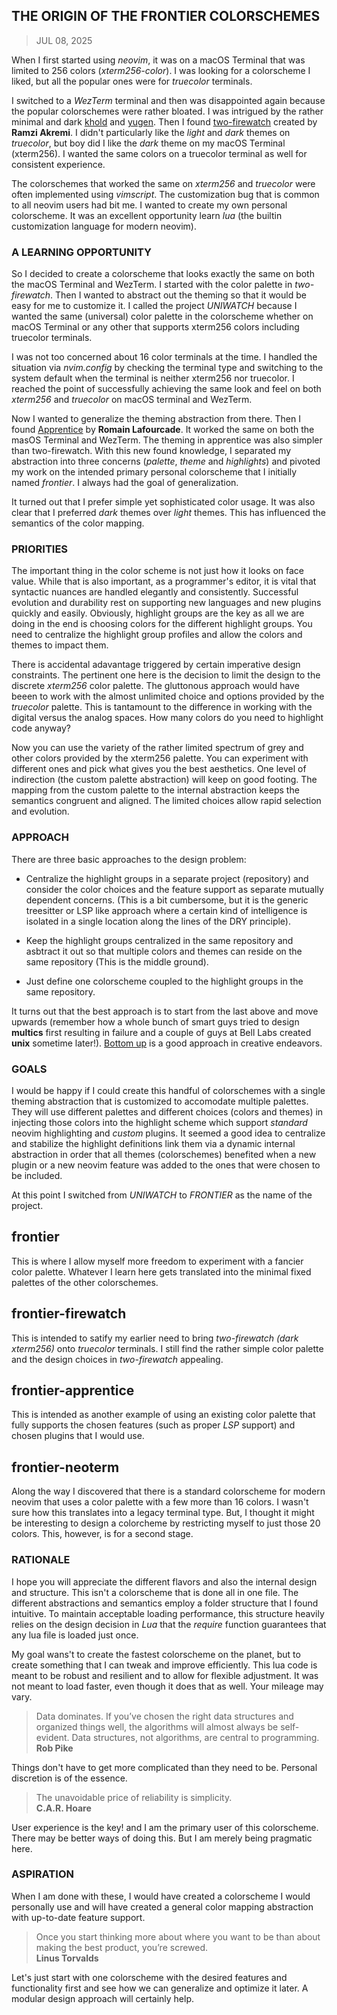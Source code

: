 ## THE ORIGIN OF THE FRONTIER COLORSCHEMES
> JUL 08, 2025

When I first started using _neovim_, it was on a macOS Terminal that was limited
to 256 colors (_xterm256-color_).  I was looking for a colorscheme I liked, but
all the popular ones were for _truecolor_ terminals.

I switched to a _WezTerm_ terminal and then was disappointed again because
the popular colorschemes were rather bloated.  I was intrigued by the
rather minimal and dark [khold](https://github.com/metalelf0/black-metal-theme-neovim)
and [yugen](https://https://github.com/bettervim/yugen.nvim).
Then I found [two-firewatch](https://github.com/rakr/vim-two-firewatch)
created by **Ramzi Akremi**.
I didn't particularly like the _light_ and _dark_ themes on _truecolor_,
but boy did I like the _dark_ theme on my macOS Terminal (xterm256).
I wanted the same colors on a truecolor terminal as well for consistent experience.

The colorschemes that worked the same on _xterm256_ and _truecolor_ were often
implemented using _vimscript_.  The customization bug that is common to all neovim
users had bit me.  I wanted to create my own personal colorscheme.
It was an excellent opportunity learn _lua_ (the builtin customization language
for modern neovim).

### A LEARNING OPPORTUNITY

So I decided to create a colorscheme that looks exactly the same on both the
macOS Terminal and WezTerm.  I started with the color palette in _two-firewatch_.
Then I wanted to abstract out the theming so that it would be easy for me to
customize it.  I called the project _UNIWATCH_ because I wanted the same
(universal) color palette in the colorscheme whether on macOS Terminal or
any other that supports xterm256 colors including truecolor terminals.

I was not too concerned about 16 color terminals at the time.
I handled the situation via _nvim.config_ by checking the terminal type
and switching to the system default when the terminal is neither xterm256
nor truecolor.  I reached the point of successfully achieving the same look
and feel on both _xterm256_ and _truecolor_ on macOS terminal and WezTerm.

Now I wanted to generalize the theming abstraction from there.  Then I found
[Apprentice](https://github.com/romainl/Apprentice) by **Romain Lafourcade**.
It worked the same on both the masOS Terminal and WezTerm.  The theming in
apprentice was also simpler than two-firewatch.
With this new found knowledge, I separated my abstraction into three concerns
(_palette_, _theme_ and _highlights_) and pivoted my work on the intended
primary personal colorscheme that I initially named _frontier_.
I always had the goal of generalization.

It turned out that I prefer simple yet sophisticated color usage.
It was also clear that I preferred _dark_ themes over _light_ themes.
This has influenced the semantics of the color mapping.

### PRIORITIES

The important thing in the color scheme is not just how it looks on face value.
While that is also important, as a programmer's editor, it is vital that
syntactic nuances are handled elegantly and consistently.
Successful evolution and durability rest on supporting new languages and
new plugins quickly and easily.
Obviously, highlight groups are the key as all we are doing in the end is
choosing colors for the different highlight groups.
You need to centralize the highlight group profiles and allow the colors
and themes to impact them.

There is accidental adavantage triggered by certain imperative design
constraints.  The pertinent one here is the decision to limit the design
to the discrete _xterm256_ color palette.  The gluttonous approach would
have beeen to work with the almost unlimited choice and options provided by
the _truecolor_ palette.
This is tantamount to the difference in working with the digital versus the
analog spaces.  How many colors do you need to highlight code anyway?

Now you can use the variety of the rather limited spectrum of grey and other
colors provided by the xterm256 palette.  You can experiment with different
ones and pick what gives you the best aesthetics.
One level of indirection (the custom palette abstraction) will keep
on good footing.
The mapping from the custom palette to the internal abstraction keeps
the semantics congruent and aligned.
The limited choices allow rapid selection and evolution.

### APPROACH

There are three basic approaches to the design problem:  

* Centralize the highlight groups in a separate project (repository)
and consider the color choices and the feature support as separate mutually
dependent concerns. (This is a bit cumbersome, but it is the generic treesitter
or LSP like approach where a certain kind of intelligence is isolated in a
single location along the lines of the DRY principle).

* Keep the highlight groups centralized in the same repository and asbtract
it out so that multiple colors and themes can reside on the same repository
(This is the middle ground).

* Just define one colorscheme coupled to the highlight groups in the
same repository.

It turns out that the best approach is to start from the last above and move
upwards (remember how a whole bunch of smart guys tried to design **multics**
first resulting in failure and a couple of guys at Bell Labs created **unix**
sometime later!).
[Bottom up](https://rubocode.github.io/blog/2018-08-17/top-down-and-bottom-up)
is a good approach in creative endeavors.

### GOALS

I would be happy if I could create this handful of colorschemes with
a single theming abstraction that is customized to accomodate multiple palettes.
They will use different palettes and different choices (colors and themes)
in injecting those colors into the highlight scheme which support _standard_
neovim highlighting and _custom_ plugins.  It seemed a good idea to
centralize and stabilize the highlight definitions link them via a dynamic
internal abstraction in order that all themes (colorschemes) benefited when
a new plugin or a new neovim feature was added to the ones that were
chosen to be included.

At this point I switched from _UNIWATCH_ to _FRONTIER_ as the name of the project.

## frontier
This is where I allow myself more freedom to experiment with a fancier color palette.
Whatever I learn here gets translated into the minimal fixed palettes of the other
colorschemes.

## frontier-firewatch
This is intended to satify my earlier need to bring _two-firewatch (dark xterm256)_
onto _truecolor_ terminals.  I still find the rather simple color palette and
the design choices in _two-firewatch_ appealing.

## frontier-apprentice
This is intended as another example of using an existing color palette that fully
supports the chosen features (such as proper _LSP_ support) and chosen plugins
that I would use.

## frontier-neoterm
Along the way I discovered that there is a standard colorscheme for modern neovim
that uses a color palette with a few more than 16 colors.  I wasn't sure how this
translates into a legacy terminal type.  But, I thought it might be interesting
to design a colorcheme by restricting myself to just those 20 colors.
This, however, is for a second stage.

### RATIONALE

I hope you will appreciate the different flavors and also the internal design
and structure.  This isn't a colorscheme that is done all in one file.
The different abstractions and semantics employ a folder structure that
I found intuitive.  To maintain acceptable loading performance,
this structure heavily relies on the design decision in _Lua_ that
the _require_ function guarantees that any lua file is loaded
just once.

My goal wans't to create the fastest colorscheme on the planet, but to create
something that I can tweak and improve efficiently.
This lua code is meant to be robust and resilient and to allow for flexible
adjustment.  It was not meant to load faster, even though it does that as well.
Your mileage may vary.

> Data dominates. If you’ve chosen the right data structures and organized
> things well, the algorithms will almost always be self-evident.
> Data structures, not algorithms, are central to programming.  
> **Rob Pike**

Things don't have to get more complicated than they need to be.
Personal discretion is of the essence.

> The unavoidable price of reliability is simplicity.  
> **C.A.R. Hoare**

User experience is the key! and I am the primary user of this
colorscheme.  There may be better ways of doing this.
But I am merely being pragmatic here.

### ASPIRATION 

When I am done with these, I would have created a colorscheme I would
personally use and will have created a general color mapping abstraction with
up-to-date feature support.

> Once you start thinking more about where you want to be than about
> making the best product, you’re screwed.  
> **Linus Torvalds**  

Let's just start with one colorscheme with the desired features and
functionality first and see how we can generalize and optimize it later.
A modular design approach will certainly help.
